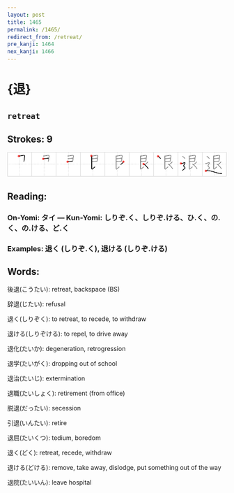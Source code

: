 ```yaml
---
layout: post
title: 1465
permalink: /1465/
redirect_from: /retreat/
pre_kanji: 1464
nex_kanji: 1466
---
```


# {退}

## `retreat`

## Strokes: 9

<div class="stroke"><img src="../images/E98080.png" /></div>

## Reading:

### On-Yomi: タイ &mdash; Kun-Yomi: しりぞ.く、しりぞ.ける、ひ.く、の.く、の.ける、ど.く

### Examples: 退く (しりぞ.く), 退ける (しりぞ.ける)

## Words:

後退(こうたい): retreat, backspace (BS)

辞退(じたい): refusal

退く(しりぞく): to retreat, to recede, to withdraw

退ける(しりぞける): to repel, to drive away

退化(たいか): degeneration, retrogression

退学(たいがく): dropping out of school

退治(たいじ): extermination

退職(たいしょく): retirement (from office)

脱退(だったい): secession

引退(いんたい): retire

退屈(たいくつ): tedium, boredom

退く(どく): retreat, recede, withdraw

退ける(どける): remove, take away, dislodge, put something out of the way

退院(たいいん): leave hospital
